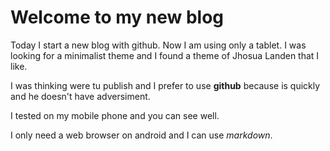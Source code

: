 # Welcome to my new blog

Today I start a new blog with github. Now I am using only a tablet. I was looking for a minimalist theme and I found a 
theme of Jhosua Landen that I like.

I was thinking were tu publish and I prefer to use **github** because is quickly and he doesn't have adversiment.

I tested on my mobile phone and you can see well.

I only need a web browser on android and I can use *markdown*.

